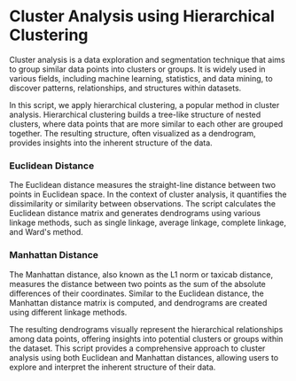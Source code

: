 # Cluster Analysis using Hierarchical Clustering

Cluster analysis is a data exploration and segmentation technique that aims to group similar data points into clusters or groups. It is widely used in various fields, including machine learning, statistics, and data mining, to discover patterns, relationships, and structures within datasets.

In this script, we apply hierarchical clustering, a popular method in cluster analysis. Hierarchical clustering builds a tree-like structure of nested clusters, where data points that are more similar to each other are grouped together. The resulting structure, often visualized as a dendrogram, provides insights into the inherent structure of the data.

### Euclidean Distance
The Euclidean distance measures the straight-line distance between two points in Euclidean space. In the context of cluster analysis, it quantifies the dissimilarity or similarity between observations. The script calculates the Euclidean distance matrix and generates dendrograms using various linkage methods, such as single linkage, average linkage, complete linkage, and Ward's method.

### Manhattan Distance
The Manhattan distance, also known as the L1 norm or taxicab distance, measures the distance between two points as the sum of the absolute differences of their coordinates. Similar to the Euclidean distance, the Manhattan distance matrix is computed, and dendrograms are created using different linkage methods.

The resulting dendrograms visually represent the hierarchical relationships among data points, offering insights into potential clusters or groups within the dataset. This script provides a comprehensive approach to cluster analysis using both Euclidean and Manhattan distances, allowing users to explore and interpret the inherent structure of their data.
